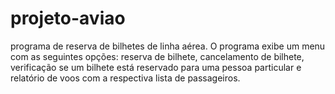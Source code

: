 # projeto-aviao
programa de reserva de bilhetes de linha aérea. O programa exibe um menu com as seguintes opções: reserva de bilhete, cancelamento de bilhete, verificação se um bilhete está reservado para uma pessoa particular e relatório de voos com a respectiva lista de passageiros.
